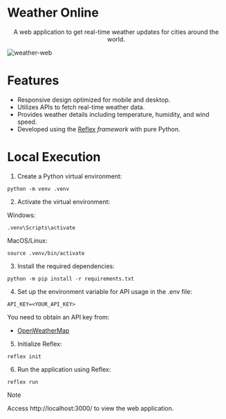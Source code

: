 # Weather Online

<p align="center">
A web application to get real-time weather updates for cities around the world.
</p>

![weather-web](https://github.com/user-attachments/assets/abf3458c-4ec8-44eb-94e2-db82843133b2)

# Features

* Responsive design optimized for mobile and desktop.
* Utilizes APIs to fetch real-time weather data.
* Provides weather details including temperature, humidity, and wind speed.
* Developed using the [Reflex](https://reflex.dev) *framework* with pure Python.

# Local Execution

1. Create a Python virtual environment:
```
python -m venv .venv
```

2. Activate the virtual environment:

Windows:
```
.venv\Scripts\activate
```
MacOS/Linux:
```
source .venv/bin/activate
```

3. Install the required dependencies:
```
python -m pip install -r requirements.txt
```

4. Set up the environment variable for API usage in the .env file:
```
API_KEY=<YOUR_API_KEY>
```

You need to obtain an API key from:

- [OpenWeatherMap](https://openweathermap.org/api)

5. Initialize Reflex:
```
reflex init
```

6. Run the application using Reflex:
```
reflex run
```

> [!NOTE]
> Access http://localhost:3000/ to view the web application.
